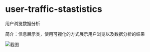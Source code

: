 # user-traffic-stastistics

用户浏览数据分析

简介：信息展示类，使用可视化的方式展示用户浏览以及数据分析的结果

![截图](https://gw.alicdn.com/tfs/TB1TVjLbDtYBeNjy1XdXXXXyVXa-1866-754.png)

